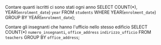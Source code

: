 Contare quanti iscritti ci sono stati ogni anno
SELECT COUNT(*), YEAR(`enrolment_date`) `year` FROM `students` WHERE YEAR(`enrolment_date`) GROUP BY YEAR(`enrolment_date`);

Contare gli insegnanti che hanno l'ufficio nello stesso edificio
SELECT COUNT(*) `numero_insegnanti`, `office_address` `indirizzo_ufficio` FROM `teachers` GROUP BY `office_address`;